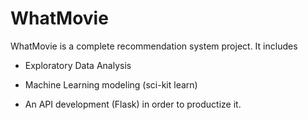 # WhatMovie

WhatMovie is a complete recommendation system project. It includes 

 - Exploratory Data Analysis

 - Machine Learning modeling (sci-kit learn)

 - An API development (Flask) in order to productize it.